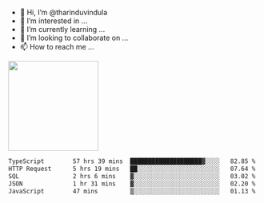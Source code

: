 - 👋 Hi, I’m @tharinduvindula
- 👀 I’m interested in ...
- 🌱 I’m currently learning ...
- 💞️ I’m looking to collaborate on ...
- 📫 How to reach me ...

<!---
tharinduvindula/tharinduvindula is a ✨ special ✨ repository because its `README.md` (this file) appears on your GitHub profile.
You can click the Preview link to take a look at your changes.
--->

<img height="180em" src="https://github-readme-stats.vercel.app/api?username=tharinduvindula&show_icons=true&hide_border=false&&count_private=true&include_all_commits=true" />


<!--START_SECTION:waka-->

```txt
TypeScript        57 hrs 39 mins  ████████████████████▓░░░░   82.85 %
HTTP Request      5 hrs 19 mins   ██░░░░░░░░░░░░░░░░░░░░░░░   07.64 %
SQL               2 hrs 6 mins    ▓░░░░░░░░░░░░░░░░░░░░░░░░   03.02 %
JSON              1 hr 31 mins    ▓░░░░░░░░░░░░░░░░░░░░░░░░   02.20 %
JavaScript        47 mins         ▒░░░░░░░░░░░░░░░░░░░░░░░░   01.13 %
```

<!--END_SECTION:waka-->
